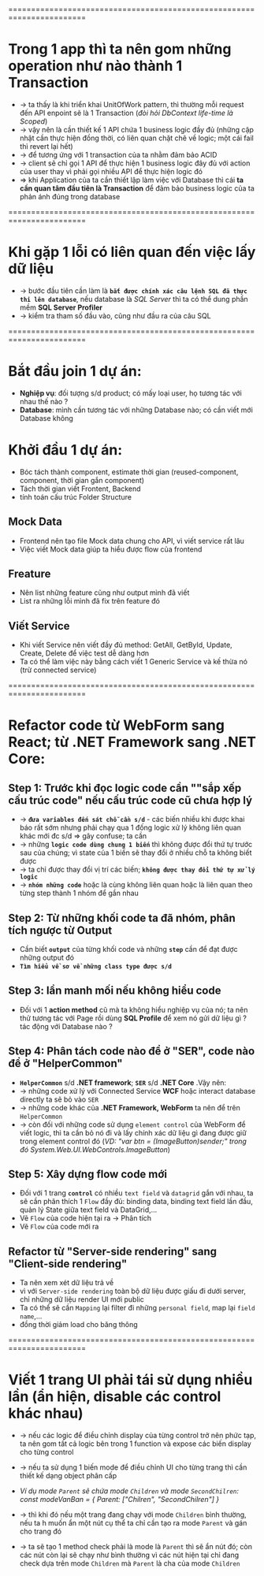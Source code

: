 =======================================================================
# Trong 1 app thì ta nên gom những operation như nào thành 1 Transaction
* -> ta thấy là khi triển khai UnitOfWork pattern, thì thường mỗi request đến API enpoint sẽ là 1 Transaction (_đòi hỏi DbContext life-time là Scoped_)
* -> vậy nên là cần thiết kế 1 API chứa 1 business logic đầy đủ (những cập nhật cần thực hiện đồng thời, có liên quan chặt chẽ về logic; một cái fail thì revert lại hết) 
* -> để tương ứng với 1 transaction của ta nhằm đảm bảo ACID
* -> client sẽ chỉ gọi 1 API để thực hiện 1 business logic đây đủ với action của user thay vì phải gọi nhiều API để thực hiện logic đó
* => khi Application của ta cần thiết lập làm việc với Database thì cái **ta cần quan tâm đầu tiên là Transaction** để đảm bảo business logic của ta phản ánh đúng trong database 

=======================================================================
# Khi gặp 1 lỗi có liên quan đến việc lấy dữ liệu
* -> bước đầu tiên cần làm là **`bắt được chính xác câu lệnh SQL đã thực thi lên database`**, nếu database là _SQL Server_ thì ta có thể dung phần mềm **SQL Server Profiler**
* -> kiểm tra tham số đầu vào, cũng như đầu ra của câu SQL

=======================================================================
# Bắt đầu join 1 dự án:
* **Nghiệp vụ**: đối tượng s/d product; có mấy loại user, họ tương tác với nhau thế nào ?
* **Database**: mình cần tương tác với những Database nào; có cần viết mới Database không

# Khởi đầu 1 dự án:
* Bóc tách thành component, estimate thời gian (reused-component, component, thời gian gắn component)
* Tách thời gian viết Frontent, Backend
* tính toán cấu trúc Folder Structure   

## Mock Data
* Frontend nên tạo file Mock data chung cho API, vì viết service rất lâu
* Việc viết Mock data giúp ta hiểu được flow của frontend

## Freature
* Nên list những feature cũng như output mình đã viết
* List ra những lỗi mình đã fix trên feature đó

## Viết Service
* Khi viết Service nên viết đầy đủ method: GetAll, GetById, Update, Create, Delete để việc test dễ dàng hơn  
* Ta có thể làm việc này bằng cách viết 1 Generic Service và kế thừa nó (trừ connected service)

=======================================================================
# Refactor code từ WebForm sang React; từ .NET Framework sang .NET Core:

## Step 1: Trước khi đọc logic code cần ""sắp xếp cấu trúc code" nếu cấu trúc code cũ chưa hợp lý
* -> **`đưa variables đến sát chỗ cần s/d`** - các biến nhiều khi được khai báo rất sớm nhưng phải chạy qua 1 đống logic xử lý không liên quan khác mới đc s/d => gây confuse; ta cần 
* -> những **`logic code dùng chung 1 biến`** thì không được đổi thứ tự trước sau của chúng; vì state của 1 biến sẽ thay đổi ở nhiều chỗ ta không biết được
* -> ta chỉ được thay đổi vị trí các biến; **`không được thay đổi thứ tự xử lý logic`**
* -> **`nhóm những code`** hoặc là cùng không liên quan hoặc là liên quan theo từng step thành 1 nhóm để gần nhau

## Step 2: Từ những khối code ta đã nhóm, phân tích ngược từ Output
* Cần biết **`output`** của từng khối code và những **`step`** cần để đạt được những output đó
* **`Tìm hiểu về sơ về những class type được s/d`**

## Step 3: lần manh mối nếu không hiểu code
* Đối với 1 **action method** cũ mà ta không hiểu nghiệp vụ của nó; ta nên thử tương tác với Page rồi dùng **SQL Profile** để xem nó gửi dữ liệu gì ? tác động với Database nào ?

## Step 4: Phân tách code nào để ở "SER", code nào để ở "HelperCommon"
* **`HelperCommon`** s/d **.NET framework**; **`SER`** s/d **.NET Core** .Vậy nên: 
* -> những code xử lý với Connected Service **WCF** hoặc interact database directly ta sẽ bỏ vào `SER`
* -> những code khác của **.NET Framework, WebForm** ta nên để trên `HelperCommon`
* -> còn đối với những code sử dụng `element control` của WebForm để viết logic, thì ta cần bỏ nó đi và lấy chính xác dữ liệu gì đang được giữ trong element control đó (_VD: "var btn = (ImageButton)sender;" trong đó System.Web.UI.WebControls.ImageButton_) 

## Step 5: Xây dựng flow code mới
* Đối với 1 trang **`control`** có nhiều `text field` và `datagrid` gắn với nhau, ta sẽ cần phân thích 1 `Flow` đầy đủ: binding data, binding text field lần đầu, quản lý State giữa text field và DataGrid,...
* Vẽ `Flow` của code hiện tại ra -> Phân tích
* Vẽ `Flow` của code mới ra

## Refactor từ "Server-side rendering" sang "Client-side rendering"
* Ta nên xem xét dữ liệu trả về
* vì với `Server-side rendering` toàn bộ dữ liệu được giấu đi dưới server, chỉ những dữ liệu render UI mới public
* Ta có thể sẽ cần `Mapping` lại filter đi những `personal field`, map lại `field name`,...
* đồng thời giảm load cho băng thông

=======================================================================
# Viết 1 trang UI phải tái sử dụng nhiều lần (ẩn hiện, disable các control khác nhau)
* -> nếu các logic để điều chỉnh display của từng control trở nên phức tạp, ta nên gom tất cả logic bên trong 1 function và expose các biến display cho từng control

* -> nếu ta sử dụng 1 biến mode để điều chỉnh UI cho từng trang thì cần thiết kế dạng object phân cấp 
* _Ví dụ mode `Parent` sẽ chứa mode `Children` và mode `SecondChilren`: const modeVanBan = { Parent: ["Chilren", "SecondChilren"] }_ 
* -> thì khi đó nếu một trang đang chạy với mode `Children` bình thường, nếu ta h muốn ẩn một nút cụ thể ta chỉ cần tạo ra mode `Parent` và gán cho trang đó
* -> ta sẽ tạo 1 method check phải là mode là `Parent` thì sẽ ẩn nút đó; còn các nút còn lại sẽ chạy như bình thường vì các nút hiện tại chỉ đang check dựa trên mode `Children` mà `Parent` là cha của mode `Children`
